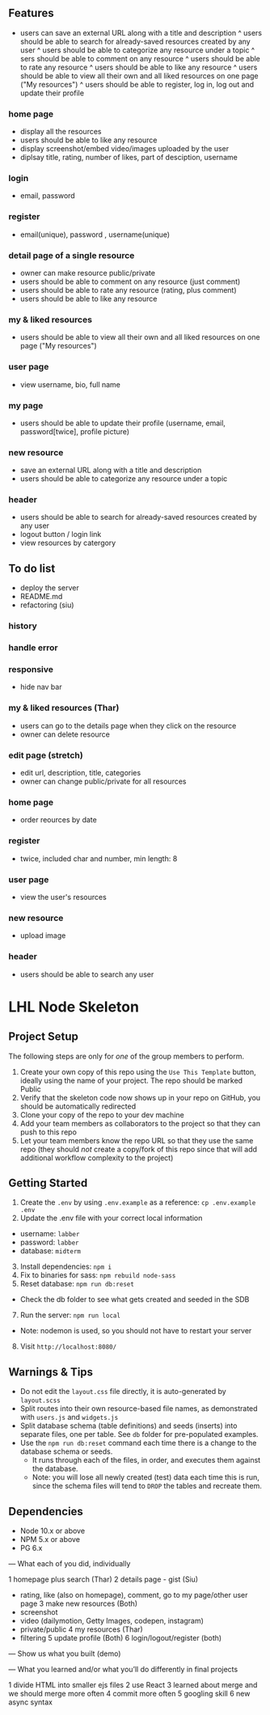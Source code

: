 ## Features

- users can save an external URL along with a title and description
^ users should be able to search for already-saved resources created by any user
^ users should be able to categorize any resource under a topic
^ sers should be able to comment on any resource
^ users should be able to rate any resource
^ users should be able to like any resource
^ users should be able to view all their own and all liked resources on one page ("My resources")
^ users should be able to register, log in, log out and update their profile

### home page
- display all the resources
- users should be able to like any resource
- display screenshot/embed video/images uploaded by the user
- diplsay title, rating, number of likes, part of desciption, username

### login
- email, password

### register
- email(unique), password , username(unique)

### detail page of a single resource
- owner can make resource public/private
- users should be able to comment on any resource (just comment)
- users should be able to rate any resource (rating, plus comment)
- users should be able to like any resource

### my & liked resources
- users should be able to view all their own and all liked resources on one page ("My resources")

### user page
- view username, bio, full name

### my page
- users should be able to update their profile (username, email, password[twice], profile picture)

### new resource
- save an external URL along with a title and description
- users should be able to categorize any resource under a topic

### header
- users should be able to search for already-saved resources created by any user
- logout button / login link
- view resources by catergory

## To do list

- deploy the server
- README.md
- refactoring (siu)

### history

### handle error

### responsive
- hide nav bar

### my & liked resources (Thar)
- users can go to the details page when they click on the resource
- owner can delete resource

### edit page (stretch)
- edit url, description, title, categories
- owner can change public/private for all resources

### home page
- order reources by date

### register
- twice, included char and number, min length: 8

### user page
- view the user's resources

### new resource
- upload image

### header
- users should be able to search any user

# LHL Node Skeleton

## Project Setup

The following steps are only for _one_ of the group members to perform.

1. Create your own copy of this repo using the `Use This Template` button, ideally using the name of your project. The repo should be marked Public
2. Verify that the skeleton code now shows up in your repo on GitHub, you should be automatically redirected
3. Clone your copy of the repo to your dev machine
4. Add your team members as collaborators to the project so that they can push to this repo
5. Let your team members know the repo URL so that they use the same repo (they should _not_ create a copy/fork of this repo since that will add additional workflow complexity to the project)

## Getting Started

1. Create the `.env` by using `.env.example` as a reference: `cp .env.example .env`
2. Update the .env file with your correct local information

- username: `labber`
- password: `labber`
- database: `midterm`

3. Install dependencies: `npm i`
4. Fix to binaries for sass: `npm rebuild node-sass`
5. Reset database: `npm run db:reset`

- Check the db folder to see what gets created and seeded in the SDB

7. Run the server: `npm run local`

- Note: nodemon is used, so you should not have to restart your server

8. Visit `http://localhost:8080/`

## Warnings & Tips

- Do not edit the `layout.css` file directly, it is auto-generated by `layout.scss`
- Split routes into their own resource-based file names, as demonstrated with `users.js` and `widgets.js`
- Split database schema (table definitions) and seeds (inserts) into separate files, one per table. See `db` folder for pre-populated examples.
- Use the `npm run db:reset` command each time there is a change to the database schema or seeds.
  - It runs through each of the files, in order, and executes them against the database.
  - Note: you will lose all newly created (test) data each time this is run, since the schema files will tend to `DROP` the tables and recreate them.

## Dependencies

- Node 10.x or above
- NPM 5.x or above
- PG 6.x

— What each of you did, individually

1 homepage plus search (Thar)
2 details page - gist (Siu)
 - rating, like (also on homepage), comment, go to my page/other user page
3 make new resources (Both)
 - screenshot
 - video (dailymotion, Getty Images, codepen, instagram)
 - private/public
4 my resources (Thar)
  - filtering
5 update profile (Both)
6 login/logout/register (both)

— Show us what you built (demo)

— What you learned and/or what you’ll do differently in final projects

1 divide HTML into smaller ejs files
2 use React
3 learned about merge and we should merge more often
4 commit more often
5 googling skill
6 new async syntax
